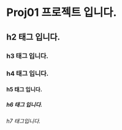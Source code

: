 # Proj01 프로젝트 입니다. 

##  h2 태그 입니다.
### h3 태그 입니다.
### h4 태그 입니다.
#### h5 태그 입니다.
##### h6 태그 입니다.
###### h7 태그입니다.
